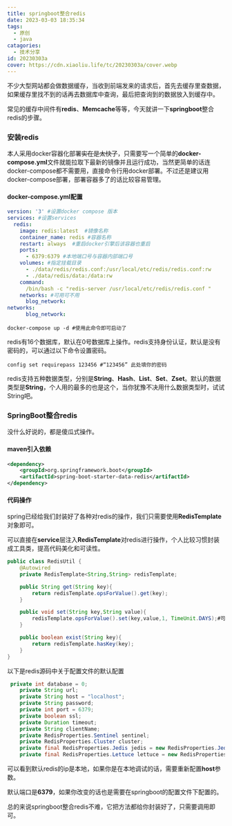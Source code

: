 ```yaml
---
title: springboot整合redis
date: 2023-03-03 18:35:34
tags:
  - 原创
  - java
catagories:
  - 技术分享
id: 20230303a
cover: https://cdn.xiaoliu.life/tc/20230303a/cover.webp
---
```


不少大型网站都会做数据缓存，当收到前端发来的请求后，首先去缓存里查数据，如果缓存里找不到的话再去数据库中查询，最后把查询到的数据放入到缓存中。

常见的缓存中间件有**redis**、**Memcache**等等，今天就讲一下**springboot**整合redis的步骤。

### 安装redis

本人采用docker容器化部署~~实在是太快了~~，只需要写一个简单的**docker-compose.yml**文件就能拉取下最新的镜像并且运行成功，当然更简单的话连docker-compose都不需要用，直接命令行用docker部署。不过还是建议用docker-compose部署，部署容器多了的话比较容易管理。

#### docker-compose.yml配置

```yml
version: '3' #设置docker compose 版本
services: #设置services
  redis:
    image: redis:latest  #镜像名称
    container_name: redis #容器名称
    restart: always  #重启docker引擎后该容器也重启
    ports:
      - 6379:6379 #本地端口号与容器内部端口号
    volumes: #指定挂载目录
      - ./data/redis/redis.conf:/usr/local/etc/redis/redis.conf:rw
      - ./data/redis/data:/data:rw
    command:
      /bin/bash -c "redis-server /usr/local/etc/redis/redis.conf "
    networks: #可用可不用
      blog_network:
networks:
      blog_network:
```

```shell
docker-compose up -d #使用此命令即可启动了
```

redis有16个数据库，默认在0号数据库上操作。redis支持身份认证，默认是没有密码的，可以通过以下命令设置密码。

```shell
config set requirepass 123456 #“123456” 此处填你的密码
```

redis支持五种数据类型，分别是**String**、**Hash**、**List**、**Set**、**Zset**。默认的数据类型是**String**，个人用的最多的也是这个，当你犹豫不决用什么数据类型时，试试String吧。

### SpringBoot整合redis

没什么好说的，都是傻瓜式操作。

#### maven引入依赖

```xml
<dependency>
    <groupId>org.springframework.boot</groupId>
    <artifactId>spring-boot-starter-data-redis</artifactId>
</dependency>
```

#### 代码操作

spring已经给我们封装好了各种对redis的操作，我们只需要使用**RedisTemplate**对象即可。

可以直接在**service**层注入**RedisTemplate**对redis进行操作，个人比较习惯封装成工具类，提高代码美化和可读性。

```java
public class RedisUtil {
    @Autowired
    private RedisTemplate<String,String> redisTemplate;

    public String get(String key){
        return redisTemplate.opsForValue().get(key);
    }

    public void set(String key,String value){
        redisTemplate.opsForValue().set(key,value,1, TimeUnit.DAYS);#可以设置过期时间
    }

    public boolean exist(String key){
        return redisTemplate.hasKey(key);
    }
}
```

以下是redis源码中关于配置文件的默认配置

```java
 private int database = 0;
    private String url;
    private String host = "localhost";
    private String password;
    private int port = 6379;
    private boolean ssl;
    private Duration timeout;
    private String clientName;
    private RedisProperties.Sentinel sentinel;
    private RedisProperties.Cluster cluster;
    private final RedisProperties.Jedis jedis = new RedisProperties.Jedis();
    private final RedisProperties.Lettuce lettuce = new RedisProperties.Lettuce();
```

可以看到默认redis的ip是本地，如果你是在本地调试的话，需要重新配置**host**参数。

默认端口是**6379**，如果你改变的话也是需要在springboot的配置文件下配置的。

总的来说springboot整合redis不难，它把方法都给你封装好了，只需要调用即可。